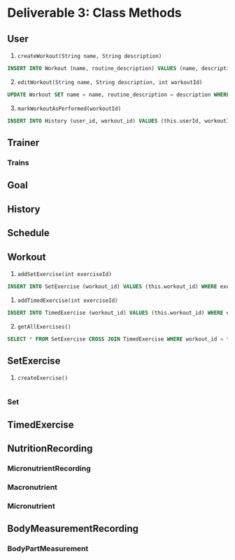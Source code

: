 # Deliverable 3: Class Methods

## User

1. `createWorkout(String name, String description)`

```sql
INSERT INTO Workout (name, routine_description) VALUES (name, description)
```

2. `editWorkout(String name, String description, int workoutId)`

```sql
UPDATE Workout SET name = name, routine_description = description WHERE id = workoutId
```

3. `markWorkoutAsPerformed(workoutId)`

```sql
INSERT INTO History (user_id, workout_id) VALUES (this.userId, workoutId) 
```

## Trainer

### Trains

## Goal

## History

## Schedule

## Workout

1. `addSetExercise(int exerciseId)`

```sql
INSERT INTO SetExercise (workout_id) VALUES (this.workout_id) WHERE exercise_id = exerciseId
```

1. `addTimedExercise(int exerciseId)`

```sql
INSERT INTO TimedExercise (workout_id) VALUES (this.workout_id) WHERE exercise_id = exerciseId
```

2. `getAllExercises()`

```sql
SELECT * FROM SetExercise CROSS JOIN TimedExercise WHERE workout_id = this.workout_id
```

## SetExercise

1. `createExercise()`

```sql
```

### Set

## TimedExercise

## NutritionRecording

### MicronutrientRecording

### Macronutrient

### Micronutrient

## BodyMeasurementRecording

### BodyPartMeasurement
